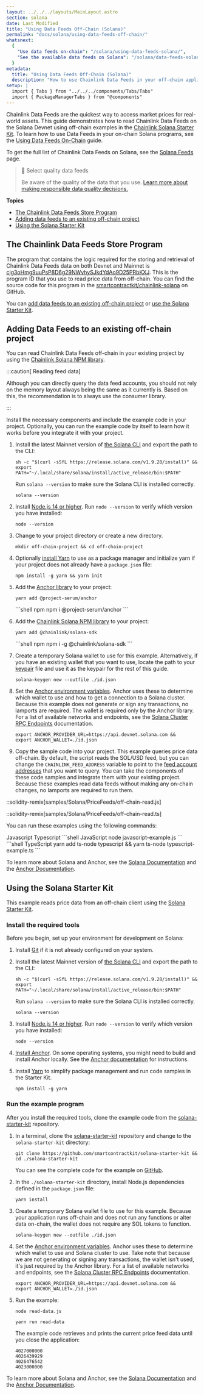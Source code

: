 ```yaml
---
layout: ../../../layouts/MainLayout.astro
section: solana
date: Last Modified
title: "Using Data Feeds Off-Chain (Solana)"
permalink: "docs/solana/using-data-feeds-off-chain/"
whatsnext:
  {
    "Use data feeds on-chain": "/solana/using-data-feeds-solana/",
    "See the available data feeds on Solana": "/solana/data-feeds-solana/",
  }
metadata:
  title: "Using Data Feeds Off-Chain (Solana)"
  description: "How to use Chainlink Data Feeds in your off-chain applications."
setup: |
  import { Tabs } from "../../../components/Tabs/Tabs"
  import { PackageManagerTabs } from "@components"
---
```


Chainlink Data Feeds are the quickest way to access market prices for real-world assets. This guide demonstrates how to read Chainlink Data Feeds on the Solana Devnet using off-chain examples in the [Chainlink Solana Starter Kit](https://github.com/smartcontractkit/solana-starter-kit). To learn how to use Data Feeds in your on-chain Solana programs, see the [Using Data Feeds On-Chain](/solana/using-data-feeds-solana/) guide.

To get the full list of Chainlink Data Feeds on Solana, see the [Solana Feeds](/solana/data-feeds-solana/) page.

> 🚧 Select quality data feeds
>
> Be aware of the quality of the data that you use. [Learn more about making responsible data quality decisions.](/data-feeds/selecting-data-feeds/)

**Topics**

- [The Chainlink Data Feeds Store Program](#the-chainlink-data-feeds-store-program)
- [Adding data feeds to an existing off-chain project](#adding-data-feeds-to-an-existing-off-chain-project)
- [Using the Solana Starter Kit](#using-the-solana-starter-kit)

## The Chainlink Data Feeds Store Program

The program that contains the logic required for the storing and retrieval of Chainlink Data Feeds data on both Devnet and Mainnet is [cjg3oHmg9uuPsP8D6g29NWvhySJkdYdAo9D25PRbKXJ](https://solscan.io/account/cjg3oHmg9uuPsP8D6g29NWvhySJkdYdAo9D25PRbKXJ?cluster=devnet). This is the program ID that you use to read price data from off-chain. You can find the source code for this program in the [smartcontractkit/chainlink-solana](https://github.com/smartcontractkit/chainlink-solana/tree/develop/contracts/programs/store/src) on GitHub.

You can [add data feeds to an existing off-chain project](#adding-data-feeds-to-an-existing-off-chain-project) or [use the Solana Starter Kit](#using-the-solana-starter-kit).

## Adding Data Feeds to an existing off-chain project

You can read Chainlink Data Feeds off-chain in your existing project by using the [Chainlink Solana NPM library](https://www.npmjs.com/package/@chainlink/solana-sdk).

:::caution[ Reading feed data]

Although you can directly query the data feed accounts, you should not rely on the memory layout always being the same as it currently is. Based on this, the recommendation is to always use the consumer library.

:::

Install the necessary components and include the example code in your project. Optionally, you can run the example code by itself to learn how it works before you integrate it with your project.

1. Install the latest Mainnet version of [the Solana CLI](https://github.com/solana-labs/solana/releases) and export the path to the CLI:

   ```shell
   sh -c "$(curl -sSfL https://release.solana.com/v1.9.28/install)" &&
   export PATH="~/.local/share/solana/install/active_release/bin:$PATH"
   ```

   Run `solana --version` to make sure the Solana CLI is installed correctly.

   ```shell
   solana --version
   ```

1. Install [Node.js 14 or higher](https://nodejs.org/en/download/). Run `node --version` to verify which version you have installed:

   ```shell
   node --version
   ```

1. Change to your project directory or create a new directory.

   ```shell
   mkdir off-chain-project && cd off-chain-project
   ```

1. Optionally [install Yarn](https://classic.yarnpkg.com/lang/en/docs/install/) to use as a package manager and initialize yarn if your project does not already have a `package.json` file:

   ```shell
   npm install -g yarn && yarn init
   ```

1. Add the [Anchor library](https://www.npmjs.com/package/@project-serum/anchor) to your project:
   <PackageManagerTabs>
   <Fragment slot="yarn">

   ```shell yarn
   yarn add @project-serum/anchor
   ```

    </Fragment>
    <Fragment slot="npm">
    ```shell npm
    npm i @project-serum/anchor
    ```
    </Fragment>
   </PackageManagerTabs>

1. Add the [Chainlink Solana NPM library](https://www.npmjs.com/package/@chainlink/solana-sdk) to your project:
   <PackageManagerTabs>
   <Fragment slot="yarn">

   ```shell yarn
   yarn add @chainlink/solana-sdk
   ```

    </Fragment>
    <Fragment slot="npm">
    ```shell npm
   npm i -g @chainlink/solana-sdk
    ```
    </Fragment>
   </PackageManagerTabs>

1. Create a temporary Solana wallet to use for this example. Alternatively, if you have an existing wallet that you want to use, locate the path to your [keypair](https://docs.solana.com/terminology#keypair) file and use it as the keypair for the rest of this guide.

   ```shell
   solana-keygen new --outfile ./id.json
   ```

1. Set the [Anchor environment variables](https://www.twilio.com/blog/2017/01/how-to-set-environment-variables.html). Anchor uses these to determine which wallet to use and how to get a connection to a Solana cluster. Because this example does not generate or sign any transactions, no lamports are required. The wallet is required only by the Anchor library. For a list of available networks and endpoints, see the [Solana Cluster RPC Endpoints](https://docs.solana.com/cluster/rpc-endpoints) documentation.

   ```shell
   export ANCHOR_PROVIDER_URL=https://api.devnet.solana.com &&
   export ANCHOR_WALLET=./id.json
   ```

1. Copy the sample code into your project. This example queries price data off-chain. By default, the script reads the SOL/USD feed, but you can change the `CHAINLINK_FEED_ADDRESS` variable to point to the [feed account addresses](/solana/data-feeds-solana/) that you want to query. You can take the components of these code samples and integrate them with your existing project. Because these examples read data feeds without making any on-chain changes, no lamports are required to run them.

::solidity-remix[samples/Solana/PriceFeeds/off-chain-read.js]

::solidity-remix[samples/Solana/PriceFeeds/off-chain-read.ts]

You can run these examples using the following commands:

<Tabs client:visible>
    <Fragment slot="tab.js">Javascript</Fragment>
    <Fragment slot="tab.ts">Typescript</Fragment>
    <Fragment slot="panel.js">
    ```shell JavaScript
    node javascript-example.js
    ```
    </Fragment>
    <Fragment slot="panel.ts">
    ```shell TypeScript
    yarn add ts-node typescript && yarn ts-node typescript-example.ts
    ```
    </Fragment>
</Tabs>

To learn more about Solana and Anchor, see the [Solana Documentation](https://docs.solana.com/) and the [Anchor Documentation](https://book.anchor-lang.com/).

## Using the Solana Starter Kit

This example reads price data from an off-chain client using the [Solana Starter Kit](https://github.com/smartcontractkit/solana-starter-kit).

### Install the required tools

Before you begin, set up your environment for development on Solana:

1. Install [Git](https://git-scm.com/book/en/v2/Getting-Started-Installing-Git) if it is not already configured on your system.

1. Install the latest Mainnet version of [the Solana CLI](https://github.com/solana-labs/solana/releases) and export the path to the CLI:

   ```shell
   sh -c "$(curl -sSfL https://release.solana.com/v1.9.28/install)" &&
   export PATH="~/.local/share/solana/install/active_release/bin:$PATH"
   ```

   Run `solana --version` to make sure the Solana CLI is installed correctly.

   ```shell
   solana --version
   ```

1. Install [Node.js 14 or higher](https://nodejs.org/en/download/). Run `node --version` to verify which version you have installed:

   ```shell
   node --version
   ```

1. [Install Anchor](https://book.anchor-lang.com/getting_started/installation.html). On some operating systems, you might need to build and install Anchor locally. See the [Anchor documentation](https://book.anchor-lang.com/getting_started/installation.html#build-from-source-for-other-operating-systems-without-avm) for instructions.

1. Install [Yarn](https://classic.yarnpkg.com/lang/en/docs/install/) to simplify package management and run code samples in the Starter Kit.

   ```shell
   npm install -g yarn
   ```

### Run the example program

After you install the required tools, clone the example code from the [solana-starter-kit](https://github.com/smartcontractkit/solana-starter-kit) repository.

1. In a terminal, clone the [solana-starter-kit](https://github.com/smartcontractkit/solana-starter-kit) repository and change to the `solana-starter-kit` directory:

   ```shell
   git clone https://github.com/smartcontractkit/solana-starter-kit &&
   cd ./solana-starter-kit
   ```

   You can see the complete code for the example on [GitHub](https://github.com/smartcontractkit/solana-starter-kit/).

1. In the `./solana-starter-kit` directory, install Node.js dependencies defined in the `package.json` file:

   ```shell
   yarn install
   ```

1. Create a temporary Solana wallet file to use for this example. Because your application runs off-chain and does not run any functions or alter data on-chain, the wallet does not require any SOL tokens to function.

   ```shell
   solana-keygen new --outfile ./id.json
   ```

1. Set the [Anchor environment variables](https://www.twilio.com/blog/2017/01/how-to-set-environment-variables.html). Anchor uses these to determine which wallet to use and Solana cluster to use. Take note that because we are not generating or signing any transactions, the wallet isn't used, it's just required by the Anchor library. For a list of available networks and endpoints, see the [Solana Cluster RPC Endpoints](https://docs.solana.com/cluster/rpc-endpoints) documentation.

   ```shell Solana Devnet
   export ANCHOR_PROVIDER_URL=https://api.devnet.solana.com &&
   export ANCHOR_WALLET=./id.json
   ```

1. Run the example:

   ```shell JavaScript
   node read-data.js
   ```

   ```shell TypeScript
   yarn run read-data
   ```

   The example code retrieves and prints the current price feed data until you close the application:

   ```
   4027000000
   4026439929
   4026476542
   4023000000
   ```

To learn more about Solana and Anchor, see the [Solana Documentation](https://docs.solana.com/) and the [Anchor Documentation](https://book.anchor-lang.com/).
